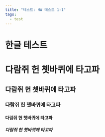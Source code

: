 ```yaml
---
title: "테스트: HW 테스트 1-1"
tags:
  - test
---
```

# 한글 테스트


# 다람쥐 헌 쳇바퀴에 타고파
## 다람쥐 헌 쳇바퀴에 타고파
### 다람쥐 헌 쳇바퀴에 타고파
#### 다람쥐 헌 쳇바퀴에 타고파
##### 다람쥐 헌 쳇바퀴에 타고파

